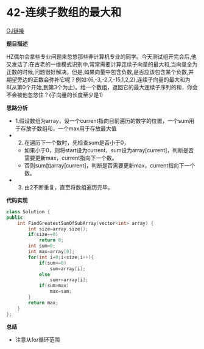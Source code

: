 # 42-连续子数组的最大和

[OJ链接](https://www.nowcoder.com/practice/459bd355da1549fa8a49e350bf3df484?tpId=13&tqId=11183&tPage=2&rp=1&ru=%2Fta%2Fcoding-interviews&qru=%2Fta%2Fcoding-interviews%2Fquestion-ranking)

**题目描述**

HZ偶尔会拿些专业问题来忽悠那些非计算机专业的同学。今天测试组开完会后,他又发话了:在古老的一维模式识别中,常常需要计算连续子向量的最大和,当向量全为正数的时候,问题很好解决。但是,如果向量中包含负数,是否应该包含某个负数,并期望旁边的正数会弥补它呢？例如:{6,-3,-2,7,-15,1,2,2},连续子向量的最大和为8(从第0个开始,到第3个为止)。给一个数组，返回它的最大连续子序列的和，你会不会被他忽悠住？(子向量的长度至少是1)

**思路分析**

* 1.假设数组为array，设一个current指向目前遍历的数字的位置，一个sum用于存放子数组和，一个max用于存放最大值
* 2. 在遍历下一个数时，先检查sum是否小于0，
  * 如果小于0，则将start设为current，sum设为array[current]，判断是否需要更新max，current指向下一个数。
  * 否则sum加array[current]，判断是否需要更新max，current指向下一个数。
* 3. 由2不断重复，直至将数组遍历完毕。

**代码实现**

```c++
class Solution {
public:
    int FindGreatestSumOfSubArray(vector<int> array) {
        int size=array.size();
        if(size==0)
            return 0;
        int sum=0;
        int max=array[0];
        for(int i=0;i<size;i++){
            if(sum<=0)
                sum=array[i];
            else
                sum+=array[i];
            if(sum>max)
                max=sum;
        }
        return max;
    }
};
```

**总结**

* 注意从for循环范围


